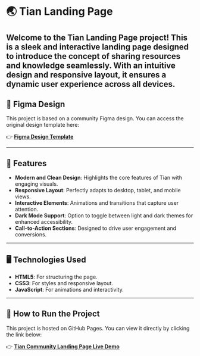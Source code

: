 # 🌏 Tian Landing Page

Welcome to the **Tian Landing Page** project! This is a sleek and interactive landing page designed to introduce the concept of sharing resources and knowledge seamlessly. With an intuitive design and responsive layout, it ensures a dynamic user experience across all devices.
---

## 🎨 Figma Design

This project is based on a community Figma design. You can access the original design template here:

👉 [**Figma Design Template**](https://www.figma.com/design/Yj6GZtiSYAiTll93ygZ9fm/FREE-LANDING-PAGE-TEMPLATE---RESPONSIVE-(Community)?node-id=1-2&p=f&t=gNu73hbyE56tr6tq-0)

---

## 🌟 Features

- **Modern and Clean Design**: Highlights the core features of Tian with engaging visuals.
- **Responsive Layout**: Perfectly adapts to desktop, tablet, and mobile views.
- **Interactive Elements**: Animations and transitions that capture user attention.
- **Dark Mode Support**: Option to toggle between light and dark themes for enhanced accessibility.
- **Call-to-Action Sections**: Designed to drive user engagement and conversions.

---

## 🖥️ Technologies Used

- **HTML5**: For structuring the page.
- **CSS3**: For styles and responsive layout.
- **JavaScript**: For animations and interactivity.

---

## 🚀 How to Run the Project

This project is hosted on GitHub Pages. You can view it directly by clicking the link below:

👉 [**Tian Community Landing Page Live Demo**](https://plntry.github.io/community-landing-page/)
